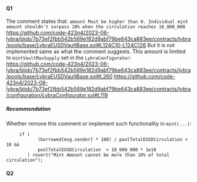 #### Q1
The comment states that:
`amount Must be higher than 0. Individual mint amount shouldn't surpass 10% when the circulation reaches 10_000_000`
https://github.com/code-423n4/2023-06-lybra/blob/7b73ef2fbb542b569e182d9abf79be643ca883ee/contracts/lybra/pools/base/LybraEUSDVaultBase.sol#L124C10-L124C126
But it is not implemented same as what the comment suggests.
This amount is limited to `mintVaultMaxSupply` set in the `LybraConfigurator`:
https://github.com/code-423n4/2023-06-lybra/blob/7b73ef2fbb542b569e182d9abf79be643ca883ee/contracts/lybra/pools/base/LybraEUSDVaultBase.sol#L260
https://github.com/code-423n4/2023-06-lybra/blob/7b73ef2fbb542b569e182d9abf79be643ca883ee/contracts/lybra/configuration/LybraConfigurator.sol#L119
##### Recommendation
Whether remove this comment or implement such functionality in `mint(...)`:
```
     if (
            (borrowed[msg.sender] * 100) / poolTotalEUSDCirculation > 10 &&
            poolTotalEUSDCirculation  > 10_000_000 * 1e18
        ) revert("Mint Amount cannot be more than 10% of total circulation");
```

#### Q2




